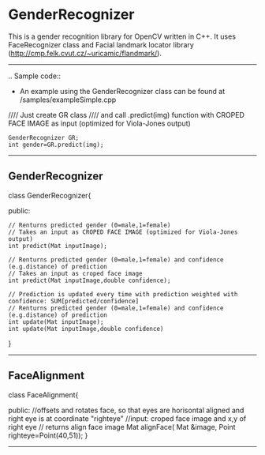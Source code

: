 GenderRecognizer
==============
This is a gender recognition library for OpenCV written in C++.
It uses FaceRecognizer class and Facial landmark locator library (http://cmp.felk.cvut.cz/~uricamic/flandmark/).

-------------------
.. Sample code::
   * An example using the GenderRecognizer class can be found at /samples/exampleSimple.cpp

  //// Just create GR class
	//// and call .predict(img) function with CROPED FACE IMAGE as input (optimized for Viola-Jones output) 
	
	GenderRecognizer GR;
	int gender=GR.predict(img);	


------------------
 GenderRecognizer
------------------

class GenderRecognizer{

public:

	// Renturns predicted gender (0=male,1=female)
	// Takes an input as CROPED FACE IMAGE (optimized for Viola-Jones output) 
	int predict(Mat inputImage);
	
	// Renturns predicted gender (0=male,1=female) and confidence (e.g.distance) of prediction
	// Takes an input as croped face image
	int predict(Mat inputImage,double confidence);
	
	// Prediction is updated every time with prediction weighted with confidence: SUM[predicted/confidence]
	// Renturns predicted gender (0=male,1=female) and confidence (e.g.distance) of prediction
	int update(Mat inputImage);
	int update(Mat inputImage,double confidence)
}

------------------
 FaceAlignment
------------------


class FaceAlignment{

public:
	//offsets and rotates face, so that eyes are horisontal aligned and right eye is at coordinate "righteye"
	//input: croped face image and x,y of right eye
	// returns align face image
	Mat alignFace( Mat &image, Point righteye=Point(40,51));
}

------------------------

	
